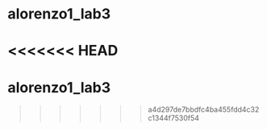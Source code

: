 # alorenzo1_lab3
<<<<<<< HEAD
=======
# alorenzo1_lab3
>>>>>>> a4d297de7bbdfc4ba455fdd4c32c1344f7530f54
